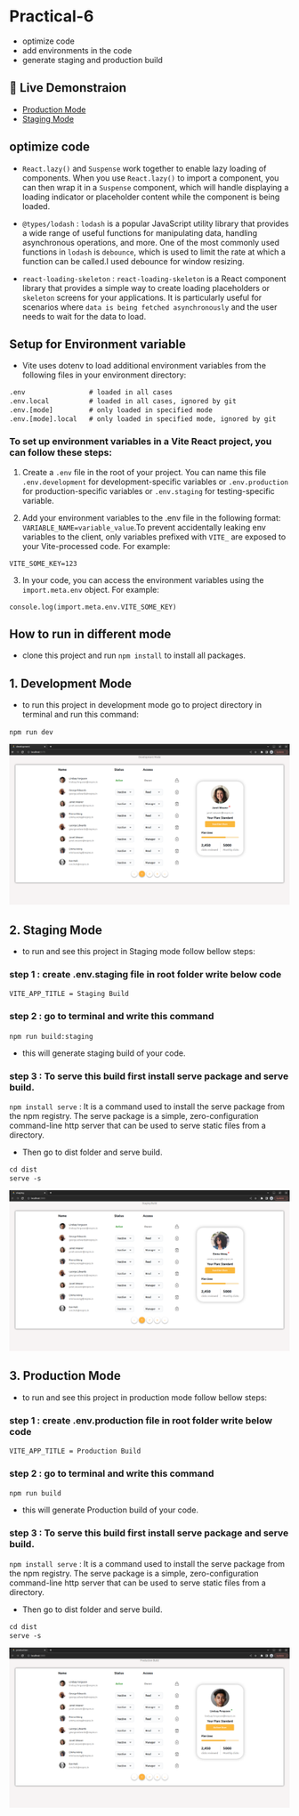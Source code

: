 # Practical-6

- optimize code
- add environments in the code
- generate staging and production build

## 🚀 Live Demonstraion

- [Production Mode](https://practical-6-production.netlify.app/)
- [Staging Mode](https://practical-6-staging.netlify.app/)

## optimize code

- `React.lazy()` and `Suspense` work together to enable lazy loading of components. When you use `React.lazy()` to import a component, you can then wrap it in a `Suspense` component, which will handle displaying a loading indicator or placeholder content while the component is being loaded.

- `@types/lodash` : `lodash` is a popular JavaScript utility library that provides a wide range of useful functions for manipulating data, handling asynchronous operations, and more. One of the most commonly used functions in `lodash` is `debounce`, which is used to limit the rate at which a function can be called.I used debounce for window resizing.

- `react-loading-skeleton` : `react-loading-skeleton` is a React component library that provides a simple way to create loading placeholders or `skeleton` screens for your applications. It is particularly useful for scenarios where `data is being fetched asynchronously` and the user needs to wait for the data to load.

## Setup for Environment variable

- Vite uses dotenv to load additional environment variables from the following files in your environment directory:

```
.env                # loaded in all cases
.env.local          # loaded in all cases, ignored by git
.env.[mode]         # only loaded in specified mode
.env.[mode].local   # only loaded in specified mode, ignored by git

```

### To set up environment variables in a Vite React project, you can follow these steps:

1. Create a `.env` file in the root of your project. You can name this file `.env.development` for development-specific variables or `.env.production` for production-specific variables or `.env.staging` for testing-specific variable.

2. Add your environment variables to the .env file in the following format: `VARIABLE_NAME=variable_value`.To prevent accidentally leaking env variables to the client, only variables prefixed with `VITE_` are exposed to your Vite-processed code. For example:

```
VITE_SOME_KEY=123
```

3. In your code, you can access the environment variables using the `import.meta.env` object. For example:

```
console.log(import.meta.env.VITE_SOME_KEY)
```

## How to run in different mode

- clone this project and run `npm install` to install all packages.

## 1. Development Mode

- to run this project in development mode go to project directory in terminal and run this command:

`npm run dev`

![Development Mode](./src/assets/development-mode.png)

## 2. Staging Mode

- to run and see this project in Staging mode follow bellow steps:

### step 1 : create .env.staging file in root folder write below code

```
VITE_APP_TITLE = Staging Build
```

### step 2 : go to terminal and write this command

`npm run build:staging`

- this will generate staging build of your code.

### step 3 : To serve this build first install serve package and serve build.

`npm install serve` : It is a command used to install the serve package from the npm registry. The serve package is a simple, zero-configuration command-line http server that can be used to serve static files from a directory.

- Then go to dist folder and serve build.

```
cd dist
serve -s
```

![Staging Mode](./src/assets/Staging-mode.png)

## 3. Production Mode

- to run and see this project in production mode follow bellow steps:

### step 1 : create .env.production file in root folder write below code

```
VITE_APP_TITLE = Production Build
```

### step 2 : go to terminal and write this command

`npm run build`

- this will generate Production build of your code.

### step 3 : To serve this build first install serve package and serve build.

`npm install serve` : It is a command used to install the serve package from the npm registry. The serve package is a simple, zero-configuration command-line http server that can be used to serve static files from a directory.

- Then go to dist folder and serve build.

```
cd dist
serve -s
```

![Production Mode](./src/assets/Production-mode.png)
